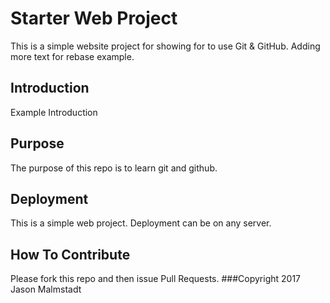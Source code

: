 # Starter Web Project
This is a simple website project for showing for to use Git & GitHub. Adding more text for rebase example.
## Introduction
Example Introduction
## Purpose
The purpose of this repo is to learn git and github.
## Deployment
This is a simple web project. Deployment can be on any server.
## How To Contribute
Please fork this repo and then issue Pull Requests.
###Copyright
2017 Jason Malmstadt
